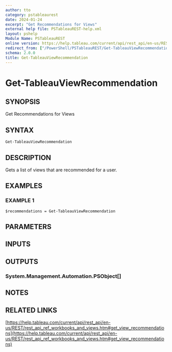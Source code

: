 ```yaml
---
author: tto
category: pstableaurest
date: 2024-01-24
excerpt: "Get Recommendations for Views"
external help file: PSTableauREST-help.xml
layout: pshelp
Module Name: PSTableauREST
online version: https://help.tableau.com/current/api/rest_api/en-us/REST/rest_api_ref_workbooks_and_views.htm#get_view_recommendations
redirect_from: ["/PowerShell/PSTableauREST/Get-TableauViewRecommendation/", "/PowerShell/PSTableauREST/get-tableauviewrecommendation/", "/PowerShell/get-tableauviewrecommendation/"]
schema: 2.0.0
title: Get-TableauViewRecommendation
---
```


# Get-TableauViewRecommendation

## SYNOPSIS
Get Recommendations for Views

## SYNTAX

```
Get-TableauViewRecommendation
```

## DESCRIPTION
Gets a list of views that are recommended for a user.

## EXAMPLES

### EXAMPLE 1
```
$recommendations = Get-TableauViewRecommendation
```

## PARAMETERS

## INPUTS

## OUTPUTS

### System.Management.Automation.PSObject[]
## NOTES

## RELATED LINKS

[https://help.tableau.com/current/api/rest_api/en-us/REST/rest_api_ref_workbooks_and_views.htm#get_view_recommendations](https://help.tableau.com/current/api/rest_api/en-us/REST/rest_api_ref_workbooks_and_views.htm#get_view_recommendations)

